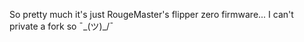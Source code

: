 So pretty much it's just RougeMaster's flipper zero firmware...
I can't private a fork so ¯\_(ツ)_/¯
